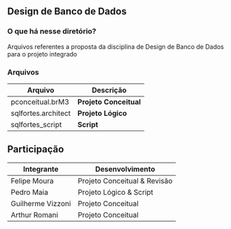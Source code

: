 ## Design de Banco de Dados

### O que há nesse diretório?

Arquivos referentes a proposta da disciplina de Design de Banco de Dados para o projeto integrado

### Arquivos

| Arquivo             | Descrição              |
| ------------------- | ---------------------- |
| pconceitual.brM3    | **Projeto Conceitual** |
| sqlfortes.architect | **Projeto Lógico**     |
| sqlfortes_script    | **Script**             |

## Participação

| Integrante        | Desenvolvimento              |
| ----------------- | ---------------------------- |
| Felipe Moura      | Projeto Conceitual & Revisão |
| Pedro Maia        | Projeto Lógico & Script      |
| Guilherme Vizzoni | Projeto Conceitual           |
| Arthur Romani     | Projeto Conceitual           |
